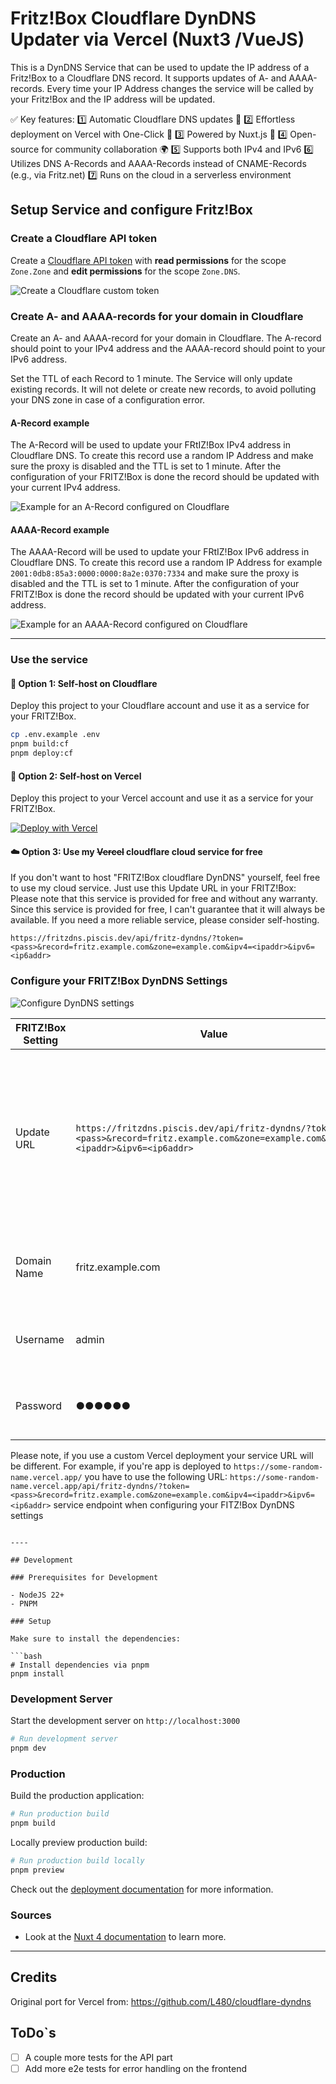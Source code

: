 # Fritz!Box Cloudflare DynDNS Updater via Vercel (Nuxt3 /VueJS)

This is a DynDNS Service that can be used to update the IP address of a Fritz!Box to a Cloudflare DNS record. It supports updates of A- and AAAA-records. Every time your IP Address changes the service will be called by your Fritz!Box and the IP address will be updated.

✅ Key features:
1️⃣ Automatic Cloudflare DNS updates 🔄
2️⃣ Effortless deployment on Vercel with One-Click 🚀
3️⃣ Powered by Nuxt.js 🎨
4️⃣ Open-source for community collaboration 🌍
5️⃣ Supports both IPv4 and IPv6
6️⃣ Utilizes DNS A-Records and AAAA-Records instead of CNAME-Records (e.g., via Fritz.net)
7️⃣ Runs on the cloud in a serverless environment

## Setup Service and configure Fritz!Box

### Create a Cloudflare API token

Create a [Cloudflare API token](https://dash.cloudflare.com/profile/api-tokens) with **read permissions** for the scope `Zone.Zone` and **edit permissions** for the scope `Zone.DNS`.

![Create a Cloudflare custom token](./docs/images/docs-create-cloudflare-token.png "Create a Cloudflare custom token")

### Create A- and AAAA-records for your domain in Cloudflare

Create an A- and AAAA-record for your domain in Cloudflare. The A-record should point to your IPv4 address and the AAAA-record should point to your IPv6 address.

Set the TTL of each Record to 1 minute. The Service will only update existing records. It will not delete or create new records, to avoid polluting your DNS zone in case of a configuration error.

#### A-Record example

The A-Record will be used to update your FRtIZ!Box IPv4 address in Cloudflare DNS. To create this record use a random IP Address and make sure the proxy is disabled and the TTL is set to 1 minute. After the configuration of your FRITZ!Box is done the record should be updated with your current IPv4 address.

![Example for an A-Record configured on Cloudflare](./docs/images/docs-a-record-example.png "Example for an A-Record configured on Cloudflare")

#### AAAA-Record example

The AAAA-Record will be used to update your FRtIZ!Box IPv6 address in Cloudflare DNS. To create this record use a random IP Address for example `2001:0db8:85a3:0000:0000:8a2e:0370:7334` and make sure the proxy is disabled and the TTL is set to 1 minute. After the configuration of your FRITZ!Box is done the record should be updated with your current IPv6 address.

![Example for an AAAA-Record configured on Cloudflare](./docs/images/docs-aaaa-record-example.png "Example for an AAAA-Record configured on Cloudflare")

----

### Use the service

#### :rocket: Option 1: Self-host on Cloudflare

Deploy this project to your Cloudflare account and use it as a service for your FRITZ!Box. 

```bash
cp .env.example .env
pnpm build:cf
pnpm deploy:cf 
````


#### :rocket: Option 2: Self-host on Vercel

Deploy this project to your Vercel account and use it as a service for your FRITZ!Box.

[![Deploy with Vercel](https://vercel.com/button)](https://vercel.com/new/clone?repository-url=https%3A%2F%2Fgithub.com%2Fpiscis%2Ffritzbox-cloudflare-dyndns-vercel&project-name=fritzbox-cloudflare-dyndns-vercel&repository-name=fritzbox-cloudflare-dyndns-vercel)

#### :cloud: Option 3: Use my ~~Vercel~~ cloudflare cloud service for free

If you don't want to host "FRITZ!Box cloudflare DynDNS" yourself, feel free to use my cloud service. Just use this Update URL in your FRITZ!Box:
Please note that this service is provided for free and without any warranty. Since this service is provided for free, I can't guarantee that it will always be available. If you need a more reliable service, please consider self-hosting.

```
https://fritzdns.piscis.dev/api/fritz-dyndns/?token=<pass>&record=fritz.example.com&zone=example.com&ipv4=<ipaddr>&ipv6=<ip6addr>
```

### Configure your FRITZ!Box DynDNS Settings

![Configure DynDNS settings](./docs/images/docs-fritzbox-dyndns.png "Configure DynDNS settings in your FRITZ!Box Admin interface")

| FRITZ!Box Setting | Value                                                                                                                               | Description                                                                                                                              |
| ----------------- | ----------------------------------------------------------------------------------------------------------------------------------- | ---------------------------------------------------------------------------------------------------------------------------------------- |
| Update URL        | `https://fritzdns.piscis.dev/api/fritz-dyndns/?token=<pass>&record=fritz.example.com&zone=example.com&ipv4=<ipaddr>&ipv6=<ip6addr>` | Replace the URL parameter `record` and `zone` with your domain name. If required you can omit either the `ipv4` or `ipv6` URL parameter. |
| Domain Name       | fritz.example.com                                                                                                                   | The FQDN from the URL parameter `record` and `zone`.                                                                                     |
| Username          | admin                                                                                                                               | You can choose whatever value you want.                                                                                                  |
| Password          | ●●●●●●                                                                                                                              | The API token you’ve created earlier.                                                                                                    |

Please note, if you use a custom Vercel deployment your service URL will be different. For example, if you're app is deployed to `https://some-random-name.vercel.app/` you have to use the following URL: `https://some-random-name.vercel.app/api/fritz-dyndns/?token=<pass>&record=fritz.example.com&zone=example.com&ipv4=<ipaddr>&ipv6=<ip6addr>` service endpoint when configuring your FITZ!Box DynDNS settings

```

----

## Development

### Prerequisites for Development

- NodeJS 22+
- PNPM

### Setup

Make sure to install the dependencies:

```bash
# Install dependencies via pnpm
pnpm install
```

### Development Server

Start the development server on `http://localhost:3000`

```bash
# Run development server
pnpm dev
```

### Production
Build the production application:

```bash
# Run production build
pnpm build
```

Locally preview production build:

```bash
# Run production build locally
pnpm preview
```

Check out the [deployment documentation](https://nuxt.com/docs/getting-started/deployment) for more information.

### Sources

  - Look at the [Nuxt 4 documentation](https://nuxt.com/docs/getting-started/introduction) to learn more.

----

## Credits

Original port for Vercel from: https://github.com/L480/cloudflare-dyndns

## ToDo`s

- [ ] A couple more tests for the API part
- [ ] Add more e2e tests for error handling on the frontend

